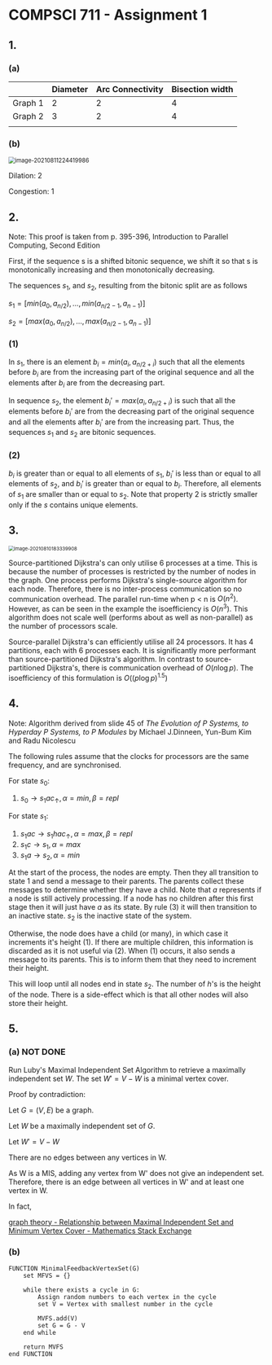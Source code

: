 # COMPSCI 711 - Assignment 1

## 1.

### (a)

|         | Diameter | Arc Connectivity | Bisection width |
| ------- | -------- | ---------------- | --------------- |
| Graph 1 | 2        | 2                | 4               |
| Graph 2 | 3        | 2                | 4               |
|         |          |                  |                 |

### (b) 

<img src="C:\Users\aiden\AppData\Roaming\Typora\typora-user-images\image-20210811224419986.png" alt="image-20210811224419986" style="zoom:80%;" />

Dilation: 2

Congestion: 1

## 2. 

Note: This proof is taken from p. 395-396, Introduction to Parallel Computing, Second Edition

First, if the sequence s is a shifted bitonic sequence, we shift it so that s is monotonically increasing and then monotonically decreasing.

The sequences $s_1$, and $s_2$, resulting from the bitonic split are as follows

$s_1 = [min(a_0, a_{n/2}),...,min(a_{n/2-1},a_{n-1})]$

$s_2 = [max(a_0, a_{n/2}),...,max(a_{n/2-1},a_{n-1})]$

### (1)

In $s_1$​, there is an element $b_i = min(a_i, a_{n/2+i})$ such that all the elements before $b_i$​ are from the increasing part of the original sequence and all the elements after $b_i$ are from the decreasing part. 

In sequence $s_2$, the element $b_i'=max(a_i,a_{n/2+i})$ is such that all the elements before $b_i'$ are from the decreasing part of the original sequence and all the elements after $b_i'$ are from the increasing part. Thus, the sequences $s_1$ and $s_2$​ are bitonic sequences. 

### (2)

$b_i$ is greater than or equal to all elements of $s_1$, $b_i'$ is less than or equal to all elements of $s_2$, and $b_i'$ is greater than or equal to $b_i$​. Therefore, all elements of $s_1$ are smaller than or equal to $s_2$. Note that property 2 is strictly smaller only if the $s$ contains unique elements.

## 3. 

<img src="C:\Users\aiden\AppData\Roaming\Typora\typora-user-images\image-20210810183339908.png" alt="image-20210810183339908" style="zoom:67%;" />

Source-partitioned Dijkstra's can only utilise 6 processes at a time. This is because the number of processes is restricted by the number of nodes in the graph. One process performs Dijkstra's single-source algorithm for each node. Therefore, there is no inter-process communication so no communication overhead. The parallel run-time when p < n is $O(n^2)$. However, as can be seen in the example the isoefficiency is $O(n^3)$. This algorithm does not scale well (performs about as well as non-parallel) as the number of processors scale.​

Source-parallel Dijkstra's can efficiently utilise all 24 processors. It has 4 partitions, each with 6 processes each. It is significantly more performant than source-partitioned Dijkstra's algorithm. In contrast to source-partitioned Dijkstra's, there is communication overhead of $O(n\log{p})$​​. ​The isoefficiency of this formulation is $O((p\log{p})^{1.5})$​



## 4. 

Note: Algorithm derived from slide 45 of *The Evolution of P Systems, to Hyperday P Systems, to P Modules* by Michael J.Dinneen, Yun-Bum Kim and Radu Nicolescu

The following rules assume that the clocks for processors are the same frequency, and are synchronised.

For state $s_0$:

1. $s_0 \rightarrow s_1ac_{\uparrow}, \alpha=min,\beta=repl$

For state $s_1$:

1. $s_1ac \rightarrow s_1hac_{\uparrow}, \alpha=max,\beta=repl$​
2. $s_1c \rightarrow s_1, \alpha=max$​
3. $s_1a \rightarrow s_2, \alpha=min$

At the start of the process, the nodes are empty. Then they all transition to state 1 and send a message to their parents. The parents collect these messages to determine whether they have a child. Note that $a$ represents if a node is still actively processing. If a node has no children after this first stage then it will just have $a$ as its state. By rule (3) it will then transition to an inactive state. $s_2$ is the inactive state of the system. 

Otherwise, the node does have a child (or many), in which case it increments it's height (1). If there are multiple children, this information is discarded as it is not useful via (2). When (1) occurs, it also sends a message to its parents. This is to inform them that they need to increment their height.

This will loop until all nodes end in state $s_2$​. The number of $h$​'s is the height of the node. There is a side-effect which is that all other nodes will also store their height.

## 5.

### (a) NOT DONE

Run Luby's Maximal Independent Set Algorithm to retrieve a maximally independent set $W$. The set $W'=V-W$ is a minimal vertex cover.

Proof by contradiction:

Let $G = (V,E)$ be a graph.

Let $W$​​​ be a maximally independent set of $G$.

Let $W'=V-W$

There are no edges between any vertices in W.

As W is a MIS, adding any vertex from W' does not give an independent set. Therefore, there is an edge between all vertices in W' and at least one vertex in W.

In fact,  

[graph theory - Relationship between Maximal Independent Set and Minimum Vertex Cover - Mathematics Stack Exchange](https://math.stackexchange.com/questions/1758900/relationship-between-maximal-independent-set-and-minimum-vertex-cover)

### (b)

```pseudocode
FUNCTION MinimalFeedbackVertexSet(G)
    set MFVS = {}

    while there exists a cycle in G:
        Assign random numbers to each vertex in the cycle
        set V = Vertex with smallest number in the cycle
        
        MVFS.add(V)
        set G = G - V
    end while

    return MVFS
end FUNCTION
```

​	
